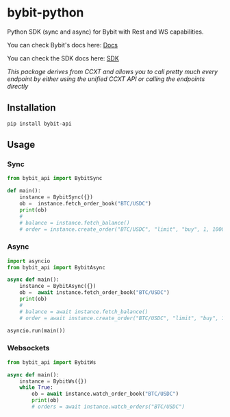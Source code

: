 # bybit-python
Python SDK (sync and async) for Bybit with Rest and WS capabilities.

You can check Bybit's docs here: [Docs](https://bybit.com/apidocs1)


You can check the SDK docs here: [SDK](https://docs.ccxt.com/#/exchanges/bybit)

*This package derives from CCXT and allows you to call pretty much every endpoint by either using the unified CCXT API or calling the endpoints directly*

## Installation

```
pip install bybit-api
```

## Usage

### Sync

```Python
from bybit_api import BybitSync

def main():
    instance = BybitSync({})
    ob =  instance.fetch_order_book("BTC/USDC")
    print(ob)
    #
    # balance = instance.fetch_balance()
    # order = instance.create_order("BTC/USDC", "limit", "buy", 1, 100000)
```

### Async

```Python
import asyncio
from bybit_api import BybitAsync

async def main():
    instance = BybitAsync({})
    ob =  await instance.fetch_order_book("BTC/USDC")
    print(ob)
    #
    # balance = await instance.fetch_balance()
    # order = await instance.create_order("BTC/USDC", "limit", "buy", 1, 100000)

asyncio.run(main())
```

### Websockets

```Python
from bybit_api import BybitWs

async def main():
    instance = BybitWs({})
    while True:
        ob = await instance.watch_order_book("BTC/USDC")
        print(ob)
        # orders = await instance.watch_orders("BTC/USDC")
```

